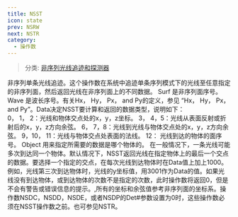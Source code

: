 ```yaml
---
title: NSST
icon: state
prev: NSRW
next: NSTR
category:
  - 操作数
---
```


> 分类: [非序列光线追迹和探测器](/hb/operands/131/891/  "Zemax 操作数 非序列光线追迹和探测器")

非序列单条光线追迹。这个操作数在系统中追迹单条序列模式下的光线至任意指定的非序列面，然后返回光线在非序列面上的不同数据。 
Surf 是非序列面序号。Wave 是波长序号。有关Hx， Hy， Px， and Py的定义，参见 “Hx， Hy， Px，and Py”。Data决定NSST要计算和返回的数据类型，说明如下：  
0， 1， 2：光线和物体交点处的x，y，z坐标。 
3， 4，5：光线从表面反射或折射后的x，y，z方向余弦。 
6， 7，8：光线到光线与物体交点处的x，y，z方向余弦。 
9，10， 11：光线与物体交点处表面的法线。 
12： 光线到达的物体的面序号。 
Object 用来指定所需要的数据是哪个物体的。 
在一般情况下，一条光线可能多次到达同一个物体。默认情况下，NSST返回光线在指定物体上的最后一个交点的数据。要选择一个指定的交点，在每次光线到达物体时在Data值上加上1000。例如，光线第三次到达物体时，光线的y坐标值，用3001作为Data的值。如果光线没有到达物体，或到达物体的次数不是指定的次数，此时操作数将返回0，但是不会有警告或错误信息的提示。,所有的坐标和余弦值参考非序列面的坐标系。操作数NSDC，NSDD，NSDE，或者NSDP的Det#参数设置为0时，这些操作数必须在NSST操作数之前。也可参见NSTR。